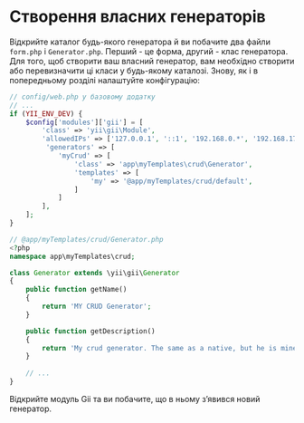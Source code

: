 Створення власних генераторів
=============================

Відкрийте каталог будь-якого генератора й ви побачите два файли `form.php` і `Generator.php`.
Перший - це форма, другий - клас генератора. Для того, щоб створити ваш власний генератор, вам необхідно створити або
перевизначити ці класи у будь-якому каталозі. Знову, як і в попередньому розділі налаштуйте конфігурацію:

```php
// config/web.php у базовому додатку
// ...
if (YII_ENV_DEV) {    
    $config['modules']['gii'] = [
        'class' => 'yii\gii\Module',      
        'allowedIPs' => ['127.0.0.1', '::1', '192.168.0.*', '192.168.178.20', '172.16.0.0/12'],  
         'generators' => [
            'myCrud' => [
                'class' => 'app\myTemplates\crud\Generator',
                'templates' => [
                    'my' => '@app/myTemplates/crud/default',
                ]
            ]
        ],
    ];
}
```

```php
// @app/myTemplates/crud/Generator.php
<?php
namespace app\myTemplates\crud;

class Generator extends \yii\gii\Generator
{
    public function getName()
    {
        return 'MY CRUD Generator';
    }

    public function getDescription()
    {
        return 'My crud generator. The same as a native, but he is mine...';
    }
    
    // ...
}
```

Відкрийте модуль Gii та ви побачите, що в ньому з’явився новий генератор.
